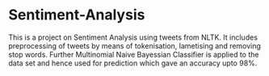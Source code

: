 # Sentiment-Analysis
This is a project on Sentiment Analysis using tweets from NLTK. It includes preprocessing of tweets by means of tokenisation, lametising and removing stop words. Further Multinomial Naive Bayessian Classifier is applied to the data set and hence used for prediction which gave an accuracy upto 98%.
